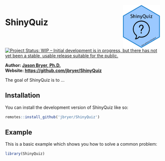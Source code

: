 
<!-- README.md is generated from README.Rmd. Please edit that file -->

<img src="man/figures/ShinyQuiz.png" align="right" width="120" />

# ShinyQuiz

<!-- badges: start -->

[![Project Status: WIP – Initial development is in progress, but there
has not yet been a stable, usable release suitable for the
public.](https://www.repostatus.org/badges/latest/wip.svg)](https://www.repostatus.org/#wip)
<!-- badges: end -->

**Author: [Jason Bryer, Ph.D.](mailto:jason@bryer.org)**  
**Website: <https://github.com/jbryer/ShinyQuiz>**

The goal of ShinyQuiz is to …

## Installation

You can install the development version of ShinyQuiz like so:

``` r
remotes::install_github('jbryer/ShinyQuiz')
```

## Example

This is a basic example which shows you how to solve a common problem:

``` r
library(ShinyQuiz)
```
